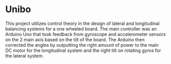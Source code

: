# Unibo
This project utilizes control theory in the design of lateral and longitudinal balancing systems for a one wheeled board.
The main controller was an Arduino Uno that took feedback from gyroscope and accelerometer sensors on the 2 main axis based on the tilt of the board. 
The Arduino then corrected the angles by outputting the right amount of power to the main DC motor for the longitudinal system and the right tilt on rotating gyros for the lateral system. 

